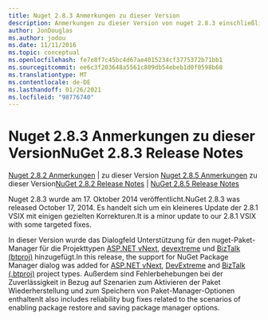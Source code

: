 ```yaml
---
title: Nuget 2.8.3 Anmerkungen zu dieser Version
description: Anmerkungen zu dieser Version von nuget 2.8.3 einschließlich bekannter Probleme, Fehlerbehebungen, hinzugefügter Features und dcrs.
author: JonDouglas
ms.author: jodou
ms.date: 11/11/2016
ms.topic: conceptual
ms.openlocfilehash: fe7e8f7c45bc4d67ae4015234cf3775372b71bb1
ms.sourcegitcommit: ee6c3f203648a5561c809db54ebeb1d0f0598b68
ms.translationtype: MT
ms.contentlocale: de-DE
ms.lasthandoff: 01/26/2021
ms.locfileid: "98776740"
---
```

# <a name="nuget-283-release-notes"></a><span data-ttu-id="04881-103">Nuget 2.8.3 Anmerkungen zu dieser Version</span><span class="sxs-lookup"><span data-stu-id="04881-103">NuGet 2.8.3 Release Notes</span></span>

<span data-ttu-id="04881-104">[Nuget 2.8.2 Anmerkungen](../release-notes/nuget-2.8.2.md)  |  zu dieser Version [Nuget 2.8.5 Anmerkungen](../release-notes/nuget-2.8.5.md) zu dieser Version</span><span class="sxs-lookup"><span data-stu-id="04881-104">[NuGet 2.8.2 Release Notes](../release-notes/nuget-2.8.2.md) | [NuGet 2.8.5 Release Notes](../release-notes/nuget-2.8.5.md)</span></span>

<span data-ttu-id="04881-105">Nuget 2.8.3 wurde am 17. Oktober 2014 veröffentlicht.</span><span class="sxs-lookup"><span data-stu-id="04881-105">NuGet 2.8.3 was released October 17, 2014.</span></span> <span data-ttu-id="04881-106">Es handelt sich um ein kleineres Update der 2.8.1 VSIX mit einigen gezielten Korrekturen.</span><span class="sxs-lookup"><span data-stu-id="04881-106">It is a minor update to our 2.8.1 VSIX with some targeted fixes.</span></span>

<span data-ttu-id="04881-107">In dieser Version wurde das Dialogfeld Unterstützung für den nuget-Paket-Manager für die Projekttypen [ASP.NET vNext](http://www.asp.net/vnext), [devextreme](http://js.devexpress.com/) und [BizTalk (btproj)](/biztalk/core/developing-biztalk-server-applications) hinzugefügt.</span><span class="sxs-lookup"><span data-stu-id="04881-107">In this release, the support for NuGet Package Manager dialog was added for [ASP.NET vNext](http://www.asp.net/vnext), [DevExtreme](http://js.devexpress.com/) and [BizTalk (.btproj)](/biztalk/core/developing-biztalk-server-applications) project types.</span></span> <span data-ttu-id="04881-108">Außerdem sind Fehlerbehebungen bei der Zuverlässigkeit in Bezug auf Szenarien zum Aktivieren der Paket Wiederherstellung und zum Speichern von Paket-Manager-Optionen enthalten</span><span class="sxs-lookup"><span data-stu-id="04881-108">It also includes reliability bug fixes related to the scenarios of enabling package restore and saving package manager options.</span></span>
